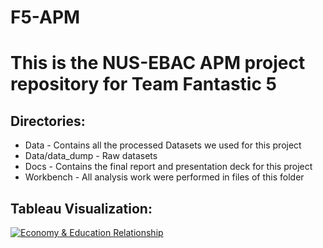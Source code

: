 # F5-APM
# This is the NUS-EBAC APM project repository for Team Fantastic 5

## Directories:
* Data           - Contains all the processed Datasets we used for this project
* Data/data_dump - Raw datasets
* Docs           - Contains the final report and presentation deck for this project
* Workbench      - All analysis work were performed in files of this folder


## Tableau Visualization:
<div class='tableauPlaceholder' id='viz1622438787429' style='position: relative'><noscript><a href='#'><img alt='Economy &amp; Education Relationship ' src='https:&#47;&#47;public.tableau.com&#47;static&#47;images&#47;GD&#47;GDP-EducationAnalysis&#47;EconomyEducationRelationship&#47;1_rss.png' style='border: none' /></a></noscript><object class='tableauViz'  style='display:none;'><param name='host_url' value='https%3A%2F%2Fpublic.tableau.com%2F' /> <param name='embed_code_version' value='3' /> <param name='site_root' value='' /><param name='name' value='GDP-EducationAnalysis&#47;EconomyEducationRelationship' /><param name='tabs' value='no' /><param name='toolbar' value='yes' /><param name='static_image' value='https:&#47;&#47;public.tableau.com&#47;static&#47;images&#47;GD&#47;GDP-EducationAnalysis&#47;EconomyEducationRelationship&#47;1.png' /> <param name='animate_transition' value='yes' /><param name='display_static_image' value='yes' /><param name='display_spinner' value='yes' /><param name='display_overlay' value='yes' /><param name='display_count' value='yes' /><param name='language' value='en-US' /></object></div>                <script type='text/javascript'>                    var divElement = document.getElementById('viz1622438787429');                    var vizElement = divElement.getElementsByTagName('object')[0];                    vizElement.style.width='1016px';vizElement.style.height='991px';                    var scriptElement = document.createElement('script');                    scriptElement.src = 'https://public.tableau.com/javascripts/api/viz_v1.js';                    vizElement.parentNode.insertBefore(scriptElement, vizElement);                </script>
